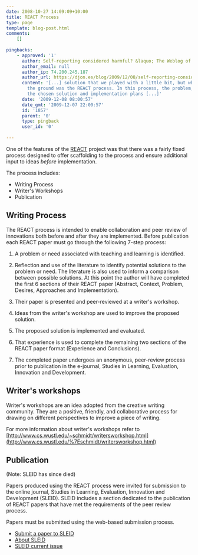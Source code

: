 ```yaml
---
date: 2008-10-27 14:09:09+10:00
title: REACT Process
type: page
template: blog-post.html
comments:
    []
    
pingbacks:
    - approved: '1'
      author: Self-reporting considered harmful? &laquo; The Weblog of (a) David Jones
      author_email: null
      author_ip: 74.200.245.187
      author_url: https://djon.es/blog/2009/12/08/self-reporting-considered-harmful/
      content: '[...] solution that we played with a little bit, but which never got off
        the ground was the REACT process. In this process, the problem, possible solutions,
        the chosen solution and implementation plans [...]'
      date: '2009-12-08 08:00:57'
      date_gmt: '2009-12-07 22:00:57'
      id: '1857'
      parent: '0'
      type: pingback
      user_id: '0'
    
---
```

One of the features of the [REACT](/blog2/research/reflection-evaluation-and-collaboration-in-teaching/) project was that there was a fairly fixed process designed to offer scaffolding to the process and ensure additional input to ideas _before_ implementation.

The process includes:

- Writing Process
- Writer's Workshops
- Publication

## Writing Process

The REACT process is intended to enable collaboration and peer review of innovations both before and after they are implemented. Before publication each REACT paper must go through the following 7-step process:

1. A problem or need associated with teaching and learning is identified.
2. Reflection and use of the literature to identify potential solutions to the problem or need. The literature is also used to inform a comparison between possible solutions. At this point the author will have completed the first 6 sections of their REACT paper (Abstract, Context, Problem, Desires, Approaches and Implementation).

4. Their paper is presented and peer-reviewed at a writer's workshop.
5. Ideas from the writer's workshop are used to improve the proposed solution.
6. The proposed solution is implemented and evaluated.
7. That experience is used to complete the remaining two sections of the REACT paper format (Experience and Conclusions).
8. The completed paper undergoes an anonymous, peer-review process prior to publication in the e-journal, Studies in Learning, Evaluation, Innovation and Development.

## Writer's workshops

Writer's workshops are an idea adopted from the creative writing community. They are a positive, friendly, and collaborative process for drawing on different perspectives to improve a piece of writing.

For more information about writer's workshops refer to [http://www.cs.wustl.edu/~schmidt/writersworkshop.html](http://www.cs.wustl.edu/%7Eschmidt/writersworkshop.html)

## Publication

(Note: SLEID has since died)

Papers produced using the REACT process were invited for submission to the online journal, Studies in Learning, Evaluation, Innovation and Development (SLEID). SLEID includes a section dedicated to the publication of REACT papers that have met the requirements of the peer review process.

Papers must be submitted using the web-based submission process.

- [Submit a paper to SLEID](http://sleid.cqu.edu.au/submissions.php)
- [About SLEID](http://sleid.cqu.edu.au/about.php)
- [SLEID current issue](http://sleid.cqu.edu.au/index.php)